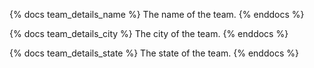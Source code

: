 {% docs team_details_name %}
The name of the team.
{% enddocs %}

{% docs team_details_city %}
The city of the team.
{% enddocs %}

{% docs team_details_state %}
The state of the team.
{% enddocs %}